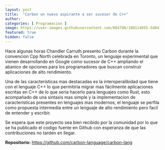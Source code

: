 ```yaml
---
layout: post
title:  "Carbon un nuevo aspirante a ser sucesor de C++"
author: 
categories: [ Programacion ]
image: https://user-images.githubusercontent.com/864790/180114855-5d841a4d-4238-4298-b20a-d9deb5bd19e5.jpeg
featured: true
hidden: false
---
```


Hace algunas horas Chandler Carruth presento Carbon durante la convencion Cpp North celebrada en Toronto, un lenguaje experimental que vienen desarrollando en Google como sucesor de C++ ampliando el abanico de opciones para los programadores que buscan construir aplicaciones de alto rendimiento.

Una de las características mas destacadas es la interoperalibidad que tiene con el lenguaje C++ lo que permitiría migrar mas fácilmente aplicaciones escritas en C++ de lo que seria hacerlo para lenguajes como Rust, esto acompañado de una sintaxis mas simple y la implementacion de caracteristicas presentes en lenguajes mas modernos, el lenguaje se perfila como propuesta intermedia entre un lenguaje de alto rendimiento pero facil de entender y escribir.

Se espera que este proyecto sea bien recibido por la comunidad por lo que se ha publicado el codigo fuente en Github con esperanza de que las contribuciones no tarden en llegar.

**Repositorio:** https://github.com/carbon-language/carbon-lang
